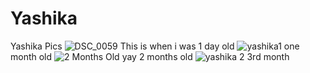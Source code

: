 # Yashika
Yashika Pics
![DSC_0059](https://user-images.githubusercontent.com/101268826/157677742-264b8c22-7698-4523-b34b-aa665b2d18a8.JPG)
This is when i was 1 day old
![yashika1](https://user-images.githubusercontent.com/101268826/157679127-9163dd20-5731-46bc-be6a-17602971ae7b.jpg)
one month old
![2 Months Old](https://user-images.githubusercontent.com/101268826/157679168-dfb61c6e-a771-40db-9999-33ac36b9a2af.jpg)
yay 2 months old
![yashika 2](https://user-images.githubusercontent.com/101268826/157679257-109ec77b-a887-45a5-bc26-204a58da6c07.jpg)
3rd month
